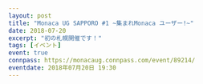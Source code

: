 ```yaml
---
layout: post
title: "Monaca UG SAPPORO #1 ~集まれMonaca ユーザー!~"
date: 2018-07-20
excerpt: "初の札幌開催です！"
tags: [イベント]
event: true
connpass: https://monacaug.connpass.com/event/89214/
eventdate: 2018年07月20日 19:30
---
```

